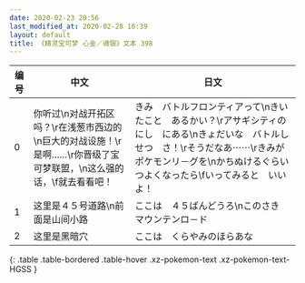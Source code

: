 ```yaml
---
date: 2020-02-23 20:56
last_modified_at: 2020-02-28 16:39
layout: default
title: 《精灵宝可梦 心金／魂银》文本 398
---
```

| 编号 | 中文 | 日文 |
| ---- | ---- | ---- |
| 0 | 你听过\n对战开拓区吗？\r在浅葱市西边的\n巨大的对战设施！\r是啊……\r你晋级了宝可梦联盟，\n这么强的话，\f就去看看吧！ | きみ　バトルフロンティアって\nきいたこと　あるかい？\rアサギシティの　にし　にある\nきょだいな　バトルしせつ　さ！\rそうだなあ⋯⋯\rきみが　ポケモンリ－グを\nかちぬけるぐらい　つよくなったら\fいってみると　いいよ！ |
| 1 | 这里是４５号道路\n前面是山间小路 | ここは　４５ばんどうろ\nこのさき　マウンテンロ－ド |
| 2 | 这里是黑暗穴 | ここは　くらやみのほらあな |
{: .table .table-bordered .table-hover .xz-pokemon-text .xz-pokemon-text-HGSS }